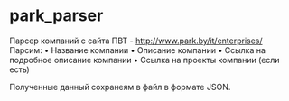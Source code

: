 # park_parser

Парсер компаний с сайта ПВТ - http://www.park.by/it/enterprises/
Парсим:
•	Название компании
•	Описание компании
•	Ссылка на подробное описание компании
•	Ссылка на проекты компании (если есть)
 
Полученные данный сохранеям в файл в формате JSON.
